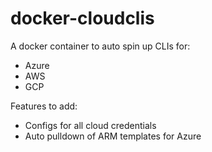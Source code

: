 # docker-cloudclis

A docker container to auto spin up CLIs for:
- Azure
- AWS
- GCP

Features to add:
* Configs for all cloud credentials
* Auto pulldown of ARM templates for Azure